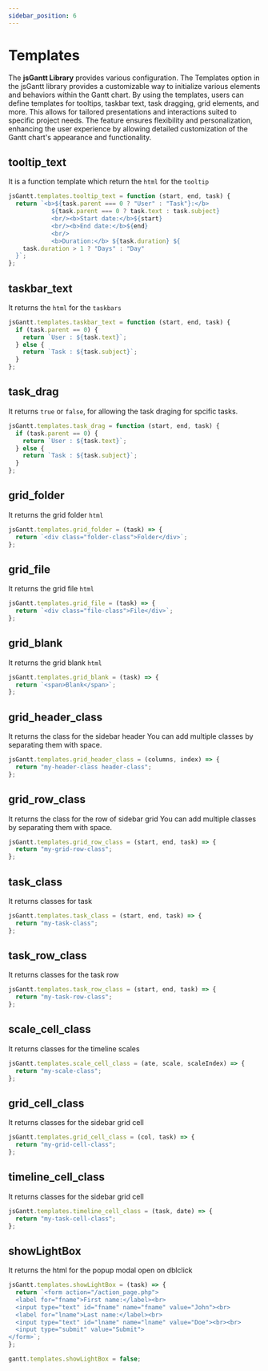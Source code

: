 ```yaml
---
sidebar_position: 6
---
```


# Templates

The **jsGantt Library** provides various configuration. The Templates option in the jsGantt library provides a customizable way to initialize various elements and behaviors within the Gantt chart. By using the templates, users can define templates for tooltips, taskbar text, task dragging, grid elements, and more. This allows for tailored presentations and interactions suited to specific project needs. The feature ensures flexibility and personalization, enhancing the user experience by allowing detailed customization of the Gantt chart's appearance and functionality.

## tooltip_text

It is a function template which return the `html` for the `tooltip`

```js title="tooltip_text"
jsGantt.templates.tooltip_text = function (start, end, task) {
  return `<b>${task.parent === 0 ? "User" : "Task"}:</b> 
            ${task.parent === 0 ? task.text : task.subject} 
            <br/><b>Start date:</b>${start} 
            <br/><b>End date:</b>${end} 
            <br/> 
            <b>Duration:</b> ${task.duration} ${
    task.duration > 1 ? "Days" : "Day"
  }`;
};
```

## taskbar_text

It returns the `html` for the `taskbars`

```js title="taskbar_text"
jsGantt.templates.taskbar_text = function (start, end, task) {
  if (task.parent == 0) {
    return `User : ${task.text}`;
  } else {
    return `Task : ${task.subject}`;
  }
};
```

## task_drag

It returns `true` or `false`, for allowing the task draging for spcific tasks.

```js title="task_drag"
jsGantt.templates.task_drag = function (start, end, task) {
  if (task.parent == 0) {
    return `User : ${task.text}`;
  } else {
    return `Task : ${task.subject}`;
  }
};
```

## grid_folder

It returns the grid folder `html`

```js title="grid_folder"
jsGantt.templates.grid_folder = (task) => {
  return `<div class="folder-class">Folder</div>`;
};
```

## grid_file

It returns the grid file `html`

```js title="grid_file"
jsGantt.templates.grid_file = (task) => {
  return `<div class="file-class">File</div>`;
};
```

## grid_blank

It returns the grid blank `html`

```js title="grid_blank"
jsGantt.templates.grid_blank = (task) => {
  return `<span>Blank</span>`;
};
```

## grid_header_class

It returns the class for the sidebar header
You can add multiple classes by separating them with space.

```js title="grid_header_class"
jsGantt.templates.grid_header_class = (columns, index) => {
  return "my-header-class header-class";
};
```

## grid_row_class

It returns the class for the row of sidebar grid
You can add multiple classes by separating them with space.

```js title="grid_row_class"
jsGantt.templates.grid_row_class = (start, end, task) => {
  return "my-grid-row-class";
};
```

## task_class

It returns classes for task

```js title="task_class"
jsGantt.templates.task_class = (start, end, task) => {
  return "my-task-class";
};
```

## task_row_class

It returns classes for the task row

```js title="task_row_class"
jsGantt.templates.task_row_class = (start, end, task) => {
  return "my-task-row-class";
};
```

## scale_cell_class

It returns classes for the timeline scales

```js title="scale_cell_class"
jsGantt.templates.scale_cell_class = (ate, scale, scaleIndex) => {
  return "my-scale-class";
};
```

## grid_cell_class

It returns classes for the sidebar grid cell

```js title="grid_cell_class"
jsGantt.templates.grid_cell_class = (col, task) => {
  return "my-grid-cell-class";
};
```

## timeline_cell_class

It returns classes for the sidebar grid cell

```js title="timeline_cell_class"
jsGantt.templates.timeline_cell_class = (task, date) => {
  return "my-task-cell-class";
};
```

## showLightBox

It returns the html for the popup modal open on dblclick

```js title="showLightBox"
jsGantt.templates.showLightBox = (task) => {
  return `<form action="/action_page.php"> 
  <label for="fname">First name:</label><br>  
  <input type="text" id="fname" name="fname" value="John"><br>  
  <label for="lname">Last name:</label><br>  
  <input type="text" id="lname" name="lname" value="Doe"><br><br>  
  <input type="submit" value="Submit">  
</form>`;
};
```

```js title="Hide the lightbox"
gantt.templates.showLightBox = false;
```
